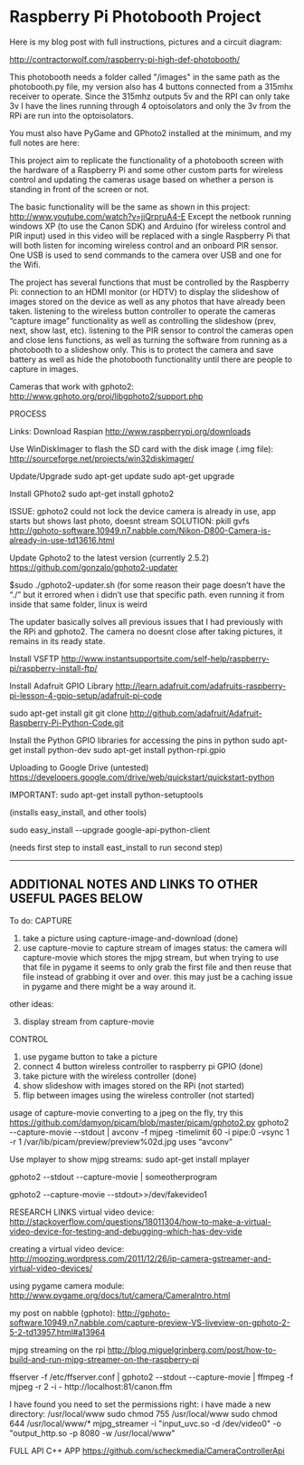 Raspberry Pi Photobooth Project
=====================

Here is my blog post with full instructions, pictures and a circuit diagram:

http://contractorwolf.com/raspberry-pi-high-def-photobooth/

This photobooth needs a folder called "/images" in the same path as the photobooth.py file, my version also has 4 buttons connected from a 315mhx receiver to operate.  Since the 315mhz outputs 5v and the RPI can only take 3v I have the lines running through 4 optoisolators and only the 3v from the RPi are run into the optoisolators.

You must also have PyGame and GPhoto2 installed at the minimum, and my full notes are here:

This project aim to replicate the functionality of a photobooth screen with the hardware of a Raspberry Pi and some other custom parts for wireless control and updating the cameras usage based on whether a person is standing in front of the screen or not.

The basic functionality will be the same as shown in this project:
http://www.youtube.com/watch?v=jiQrpruA4-E
Except the netbook running windows XP (to use the Canon SDK) and Arduino (for wireless control and PIR input) used in this video will be replaced with a single Raspberry Pi that will both listen for incoming wireless control and an onboard PIR sensor.  One USB is used to send commands to the camera over USB and one for the Wifi. 

The project has several functions that must be controlled by the Raspberry Pi:
connection to an HDMI monitor (or HDTV) to display the slideshow of images stored on the device as well as any photos that have already been taken.
listening to the wireless button controller to operate the cameras “capture image” functionality as well as controlling the slideshow (prev, next, show last, etc).
listening to the PIR sensor to control the cameras open and close lens functions, as well as turning the software from running as a photobooth to a slideshow only.  This is to protect the camera and save battery as well as hide the photobooth functionality until there are people to capture in images.

Cameras that work with gphoto2:
http://www.gphoto.org/proj/libgphoto2/support.php


PROCESS


Links:
Download Raspian
http://www.raspberrypi.org/downloads

Use WinDiskImager to flash the SD card with the disk image (.img file):
http://sourceforge.net/projects/win32diskimager/

Update/Upgrade
sudo apt-get update
sudo apt-get upgrade


Install GPhoto2
sudo apt-get install gphoto2

ISSUE: gphoto2 could not lock the device camera is already in use, app starts but shows last photo, doesnt stream
SOLUTION: pkill gvfs
http://gphoto-software.10949.n7.nabble.com/Nikon-D800-Camera-is-already-in-use-td13616.html


Update Gphoto2 to the latest version (currently 2.5.2)
https://github.com/gonzalo/gphoto2-updater

$sudo ./gphoto2-updater.sh
(for some reason their page doesn’t have the “./” but it errored when i didn’t use that specific path. even running it from inside that same folder, linux is weird

The updater basically solves all previous issues that I had previously with the RPi and gphoto2.  The camera no doesnt close after taking pictures, it remains in its ready state.


Install VSFTP
http://www.instantsupportsite.com/self-help/raspberry-pi/raspberry-install-ftp/

Install Adafruit GPIO Library
http://learn.adafruit.com/adafruits-raspberry-pi-lesson-4-gpio-setup/adafruit-pi-code

sudo apt-get install git
git clone http://github.com/adafruit/Adafruit-Raspberry-Pi-Python-Code.git

Install the Python GPIO libraries for accessing the pins in python
sudo apt-get install python-dev
sudo apt-get install python-rpi.gpio


Uploading to Google Drive (untested)
https://developers.google.com/drive/web/quickstart/quickstart-python

IMPORTANT: 
sudo apt-get install python-setuptools

(installs easy_install, and other tools)

sudo easy_install --upgrade google-api-python-client

(needs first step to install east_install to run second step)

------------------------------------------------
ADDITIONAL NOTES AND LINKS TO OTHER USEFUL PAGES BELOW
------------------------------------------------

To do:
CAPTURE
1) take a picture using capture-image-and-download
(done)
2) use capture-movie to capture stream of images 
status: the camera will capture-movie which stores the mjpg stream, but when trying to use that file in pygame it seems to only grab the first file and then reuse that file instead of grabbing it over and over.  this may just be a caching issue in pygame and there might be a way around it.

other ideas:

3) display stream from capture-movie


CONTROL
1) use pygame button to take a picture
2) connect 4 button wireless controller to raspberry pi GPIO
	(done)
3) take picture with the wireless controller
(done)
4) show slideshow with images stored on the RPi
	(not started)
5) flip between images using the wireless controller
	(not started)







usage of capture-movie converting to a jpeg on the fly, try this
https://github.com/damyon/picam/blob/master/picam/gphoto2.py
gphoto2 --capture-movie --stdout | avconv -f mjpeg -timelimit 60 -i pipe:0 -vsync 1 -r 1 /var/lib/picam/preview/preview%02d.jpg
uses “avconv”


Use mplayer to show mjpg streams:
sudo apt-get install mplayer

gphoto2 --stdout --capture-movie | someotherprogram

gphoto2 --capture-movie --stdout>>/dev/fakevideo1


RESEARCH LINKS
virtual video device:
http://stackoverflow.com/questions/18011304/how-to-make-a-virtual-video-device-for-testing-and-debugging-which-has-dev-vide

creating a virtual video device:
http://moozing.wordpress.com/2011/12/26/ip-camera-gstreamer-and-virtual-video-devices/


using pygame camera module:
http://www.pygame.org/docs/tut/camera/CameraIntro.html


my post on nabble (gphoto):
http://gphoto-software.10949.n7.nabble.com/capture-preview-VS-liveview-on-gphoto-2-5-2-td13957.html#a13964

mjpg streaming on the rpi
http://blog.miguelgrinberg.com/post/how-to-build-and-run-mjpg-streamer-on-the-raspberry-pi


ffserver -f /etc/ffserver.conf | gphoto2 --stdout --capture-movie | ffmpeg -f mjpeg -r 2 -i - http://localhost:81/canon.ffm

I have found you need to set the permissions right:
i have made a new directory: /usr/local/www
sudo chmod 755 /usr/local/www
sudo chmod 644 /usr/local/www/*
mjpg_streamer -i "input_uvc.so -d /dev/video0" -o "output_http.so -p 8080 -w /usr/local/www"



FULL API C++ APP
https://github.com/scheckmedia/CameraControllerApi

